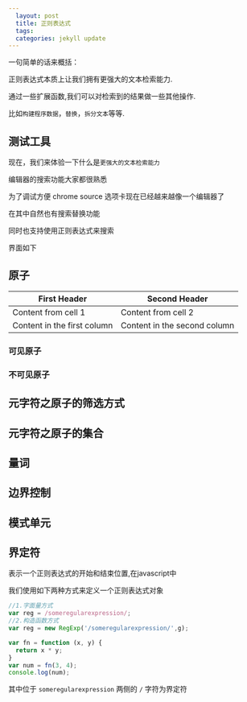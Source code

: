 ```yaml
---
  layout: post
  title: 正则表达式
  tags:
  categories: jekyll update
---
```


一句简单的话来概括：

正则表达式本质上让我们拥有更强大的文本检索能力.

通过一些扩展函数,我们可以对检索到的结果做一些其他操作.

比如`构建程序数据`，`替换`，`拆分文本`等等.


## 测试工具

现在，我们来体验一下什么是`更强大的文本检索能力`

编辑器的搜索功能大家都很熟悉

为了调试方便 chrome source 选项卡现在已经越来越像一个编辑器了

在其中自然也有搜索替换功能

同时也支持使用正则表达式来搜索

界面如下

<!-- ![chrome调试工具 source选项卡界面](/images/chrome-source.png) -->

## 原子

First Header | Second Header
------------ | -------------
Content from cell 1 | Content from cell 2
Content in the first column | Content in the second column



### 可见原子

### 不可见原子

## 元字符之原子的筛选方式

## 元字符之原子的集合

## 量词

## 边界控制

## 模式单元


## 界定符

表示一个正则表达式的开始和结束位置,在javascript中

我们使用如下两种方式来定义一个正则表达式对象

```javascript
//1.字面量方式
var reg = /someregularexpression/;
//2.构造函数方式
var reg = new RegExp('/someregularexpression/',g);

var fn = function (x, y) {
  return x * y;
}
var num = fn(3, 4);
console.log(num);
```

其中位于 `someregularexpression` 两侧的 `/` 字符为界定符
